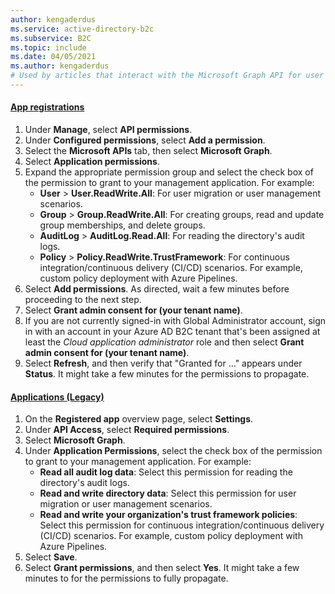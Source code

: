 ```yaml
---
author: kengaderdus
ms.service: active-directory-b2c
ms.subservice: B2C
ms.topic: include
ms.date: 04/05/2021
ms.author: kengaderdus
# Used by articles that interact with the Microsoft Graph API for user object manipulation.
---
```


#### [App registrations](#tab/app-reg-ga/) 

1. Under **Manage**, select **API permissions**.
1. Under **Configured permissions**, select **Add a permission**.
1. Select the **Microsoft APIs** tab, then select **Microsoft Graph**.
1. Select **Application permissions**.
1. Expand the appropriate permission group and select the check box of the permission to grant to your management application. For example:
    * **User** > **User.ReadWrite.All**: For user migration or user management scenarios.
    * **Group** > **Group.ReadWrite.All**: For creating groups, read and update group memberships, and delete groups.
    * **AuditLog** > **AuditLog.Read.All**: For reading the directory's audit logs.
    * **Policy** > **Policy.ReadWrite.TrustFramework**: For continuous integration/continuous delivery (CI/CD) scenarios. For example, custom policy deployment with Azure Pipelines.
1. Select **Add permissions**. As directed, wait a few minutes before proceeding to the next step.
1. Select **Grant admin consent for (your tenant name)**.
1. If you are not currently signed-in with Global Administrator account, sign in with an account in your Azure AD B2C tenant that's been assigned at least the *Cloud application administrator* role and then select **Grant admin consent for (your tenant name)**.
1. Select **Refresh**, and then verify that "Granted for ..." appears under **Status**. It might take a few minutes for the permissions to propagate.

#### [Applications (Legacy)](#tab/applications-legacy/)

1. On the **Registered app** overview page, select **Settings**.
1. Under **API Access**, select **Required permissions**.
1. Select **Microsoft Graph**.
1. Under **Application Permissions**, select the check box of the permission to grant to your management application. For example:
    * **Read all audit log data**: Select this permission for reading the directory's audit logs.
    * **Read and write directory data**: Select this permission for user migration or user management scenarios.
    * **Read and write your organization's trust framework policies**: Select this permission for continuous integration/continuous delivery (CI/CD) scenarios. For example, custom policy deployment with Azure Pipelines.
1. Select **Save**.
1. Select **Grant permissions**, and then select **Yes**. It might take a few minutes to for the permissions to fully propagate.
